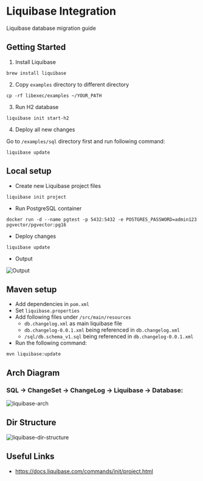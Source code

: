 # Liquibase Integration

Liquibase database migration guide

## Getting Started

1. Install Liquibase

```
brew install liquibase
```

2. Copy `examples` directory to different directory

```
cp -rf libexec/examples ~/YOUR_PATH
```

3. Run H2 database

```
liquibase init start-h2
```

4. Deploy all new changes

Go to `/examples/sql` directory first and run following command:

```
liquibase update
```

## Local setup

- Create new Liquibase project files

```
liquibase init project
```

- Run PostgreSQL container

```
docker run -d --name pgtest -p 5432:5432 -e POSTGRES_PASSWORD=admin123 pgvector/pgvector:pg16
```

- Deploy changes

```
liquibase update
```

- Output

![Output](https://github.com/user-attachments/assets/610d3af9-731c-4313-868f-14a1b80a4287)

## Maven setup
- Add dependencies in `pom.xml`
- Set `liquibase.properties`
- Add following files under `/src/main/resources`
  - `db.changelog.xml` as main liquibase file
  - `db.changelog-0.0.1.xml` being referenced in `db.changelog.xml`
  - `/sql/db.schema_v1.sql` being referenced in `db.changelog-0.0.1.xml`
- Run the following command:

```
mvn liquibase:update
```

## Arch Diagram
### SQL -> ChangeSet -> ChangeLog -> Liquibase -> Database:

![liquibase-arch](https://github.com/user-attachments/assets/c0c60d80-262d-4d01-be20-61080d112550)

## Dir Structure

![liquibase-dir-structure](https://github.com/user-attachments/assets/333c6a9a-a082-4513-99ab-925a27aa7a0c)

## Useful Links

- https://docs.liquibase.com/commands/init/project.html
